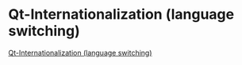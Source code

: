 # Qt-Internationalization (language switching)
[Qt-Internationalization (language switching)](https://aiwithcloud.com/2022/09/19/qt_internationalization_language_switching/)
